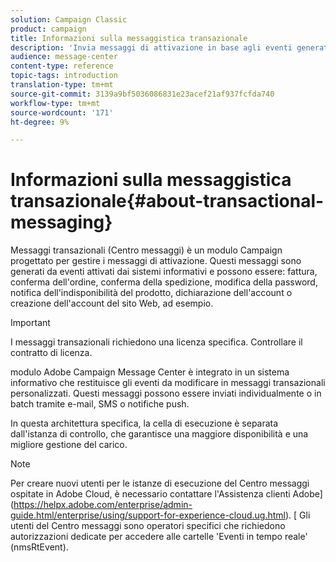 ```yaml
---
solution: Campaign Classic
product: campaign
title: Informazioni sulla messaggistica transazionale
description: 'Invia messaggi di attivazione in base agli eventi generati dai sistemi di informazione. '
audience: message-center
content-type: reference
topic-tags: introduction
translation-type: tm+mt
source-git-commit: 3139a9bf5036086831e23acef21af937fcfda740
workflow-type: tm+mt
source-wordcount: '171'
ht-degree: 9%

---
```



# Informazioni sulla messaggistica transazionale{#about-transactional-messaging}

Messaggi transazionali (Centro messaggi) è un modulo Campaign progettato per gestire i messaggi di attivazione. Questi messaggi sono generati da eventi attivati dai sistemi informativi e possono essere: fattura, conferma dell&#39;ordine, conferma della spedizione, modifica della password, notifica dell&#39;indisponibilità del prodotto, dichiarazione dell&#39;account o creazione dell&#39;account del sito Web, ad esempio.

>[!IMPORTANT]
>
>I messaggi transazionali richiedono una licenza specifica. Controllare il contratto di licenza.

 modulo Adobe Campaign Message Center è integrato in un sistema informativo che restituisce gli eventi da modificare in messaggi transazionali personalizzati. Questi messaggi possono essere inviati individualmente o in batch tramite e-mail, SMS o notifiche push.

In questa architettura specifica, la cella di esecuzione è separata dall&#39;istanza di controllo, che garantisce una maggiore disponibilità e una migliore gestione del carico.

>[!NOTE]
>
>Per creare nuovi utenti per le istanze di esecuzione del Centro messaggi ospitate in  Adobe Cloud, è necessario contattare l&#39;Assistenza clienti  Adobe](https://helpx.adobe.com/enterprise/admin-guide.html/enterprise/using/support-for-experience-cloud.ug.html). [ Gli utenti del Centro messaggi sono operatori specifici che richiedono autorizzazioni dedicate per accedere alle cartelle &#39;Eventi in tempo reale&#39; (nmsRtEvent).
